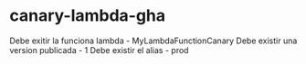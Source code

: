 # canary-lambda-gha
Debe exitir la funciona lambda - MyLambdaFunctionCanary
Debe existir una version publicada - 1
Debe existir el alias - prod
